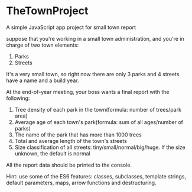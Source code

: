 # TheTownProject

A simple JavaScript app project for small town report

suppose that you're working in a small town administration, and you're in charge of two
town elements:

1. Parks
2. Streets

It's a very small town, so right now there are only 3 parks and 4 streets have a name and a build year.

At the end-of-year meeting, your boss wants a final report with the following:

1. Tree density of each park in the town(formula: number of trees/park area)
2. Average age of each town's park(formula: sum of all ages/number of parks)
3. The name of the park that has more than 1000 trees
4. Total and average length of the town's streets
5. Size classification of all streets: tiny/small/normal/big/huge.
   If the size unknown, the default is normal

All the report data should be printed to the console.

Hint: use some of the ES6 features: classes, subclasses, template strings, default parameters, maps,
arrow functions and destructuring.
